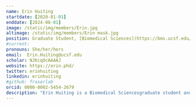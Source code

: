 ```yaml
---
name: Erin Huiting
startdate: [2020-01-01]
enddate: [2024-08-01]
image: /static/img/members/Erin.jpg
altimage: /static/img/members/Erin mask.jpg
position: Graduate Student, [Biomedical Sciences](https://bms.ucsf.edu/)
#current:
pronouns: She/her/hers
email: 	Erin.Huiting@ucsf.edu
scholar: NJKcqOcAAAAJ
website: https://erin.phd/
twitter: erinhuiting
linkedin: erinhuiting
#github: fraserlab
orcid: 0000-0002-5454-2679
description: "Erin Huiting is a Biomedical Sciencesgraduate student and joined the Bondy-Denomy lab in July 2020. Erin grew up in the mountains of Evergreen, Colorado and pursued a degree in Molecular Biology at Colgate University (sadly, she did not receive any free toothpaste). Prior to and following graduation, she worked at the NIH studying the persistence of HIV reservoirs and anti-viral host immunity, as well as the efficacy of HIV cure strategies in human clinical trials, within the lab of [Drs. Tae-Wook Chun and Anthony Fauci](https://www.niaid.nih.gov/research/lab-immunoregulation). As an [NSF](https://www.nsfgrfp.org/) Fellow in the Bondy-Denomy lab, Erin will continue studying immunology and host-pathogen interactions. She is excited to study new bacterial immune systems within native host organisms, especially uncovering how the cyclic oligonucleotide-based anti-phage signaling system (CBASS) works in Pseudomonas. In her spare time, Erin is involved in gender equity advocacy, exploring the outdoors, or playing/watching soccer."
---
```


